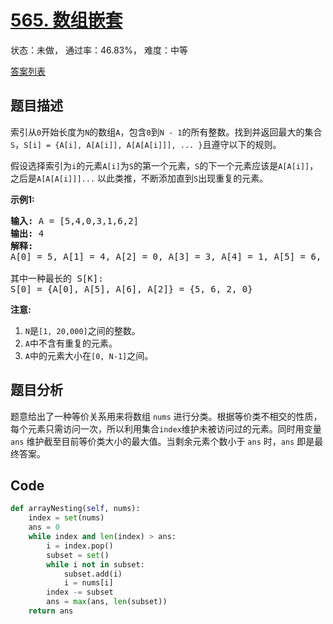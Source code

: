 # [565. 数组嵌套](https://leetcode-cn.com/problems/array-nesting)

状态：未做， 通过率：46.83%， 难度：中等

[答案列表](Solutions/answer_list.md)

## 题目描述
索引从`0`开始长度为`N`的数组`A`，包含`0`到`N - 1`的所有整数。找到并返回最大的集合`S`，`S[i] = {A[i], A[A[i]], A[A[A[i]]], ... }`且遵守以下的规则。

假设选择索引为`i`的元素`A[i]`为`S`的第一个元素，`S`的下一个元素应该是`A[A[i]]`，之后是`A[A[A[i]]]...` 以此类推，不断添加直到`S`出现重复的元素。

**示例1:**

<pre>
<strong>输入:</strong> A = [5,4,0,3,1,6,2]
<strong>输出:</strong> 4
<strong>解释:</strong> 
A[0] = 5, A[1] = 4, A[2] = 0, A[3] = 3, A[4] = 1, A[5] = 6, A[6] = 2.

其中一种最长的 S[K]:
S[0] = {A[0], A[5], A[6], A[2]} = {5, 6, 2, 0}
</pre>

**注意:**

1. `N`是`[1, 20,000]`之间的整数。
2. `A`中不含有重复的元素。
3. `A`中的元素大小在`[0, N-1]`之间。



## 题目分析
题意给出了一种等价关系用来将数组 `nums` 进行分类。根据等价类不相交的性质，每个元素只需访问一次，所以利用集合`index`维护未被访问过的元素。同时用变量 `ans` 维护截至目前等价类大小的最大值。当剩余元素个数小于 `ans` 时，`ans` 即是最终答案。

## Code
```python
def arrayNesting(self, nums):
    index = set(nums)
    ans = 0
    while index and len(index) > ans:
        i = index.pop()
        subset = set()
        while i not in subset:
            subset.add(i)
            i = nums[i]
        index -= subset
        ans = max(ans, len(subset))
    return ans
```
